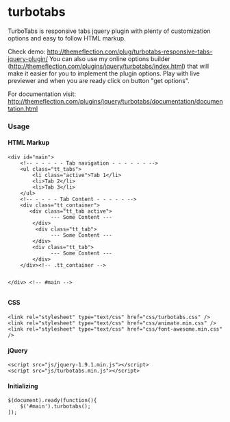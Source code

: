# turbotabs
TurboTabs is responsive tabs jquery plugin with plenty of customization options and easy to follow HTML markup.

Check demo: http://themeflection.com/plug/turbotabs-responsive-tabs-jquery-plugin/
You can also use my online options builder (http://themeflection.com/plugins/jquery/turbotabs/index.html) that will make it easier for you to implement the plugin options. Play with live previewer and when you are ready click on button "get options".

For documentation visit: http://themeflection.com/plugins/jquery/turbotabs/documentation/documentation.html

<h3>Usage</h3>
<h4>HTML Markup</h4>
<pre><code>&lt;div id="main"&gt;
    &lt;!-- - - - - - Tab navigation - - - - - - --&gt;
    &lt;ul class=&quot;tt_tabs&quot;&gt;
        &lt;li class=&quot;active&quot;&gt;Tab 1&lt;/li&gt;
        &lt;li&gt;Tab 2&lt;/li&gt;
        &lt;li&gt;Tab 3&lt;/li&gt;
    &lt;/ul&gt;
    &lt;!-- - - - - Tab Content - - - - - --&gt;
    &lt;div class=&quot;tt_container&quot;&gt;
       &lt;div class=&quot;tt_tab active&quot;&gt;
              --- Some Content ---
        &lt;/div&gt;
         &lt;div class=&quot;tt_tab&quot;&gt;
              --- Some Content ---
        &lt;/div&gt;
        &lt;div class=&quot;tt_tab&quot;&gt;
              --- Some Content ---
        &lt;/div&gt;
    &lt;/div&gt;&lt;!-- .tt_container --&gt;
    
&lt;/div&gt; &lt;!-- #main --&gt; 
</pre></code>
<h4>CSS</h4>
<pre><code>&lt;link rel=&quot;stylesheet&quot; type=&quot;text/css&quot; href=&quot;css/turbotabs.css&quot; /&gt;
&lt;link rel=&quot;stylesheet&quot; type=&quot;text/css&quot; href=&quot;css/animate.min.css&quot; /&gt;
&lt;link rel=&quot;stylesheet&quot; type=&quot;text/css&quot; href=&quot;css/font-awesome.min.css&quot; /&gt;
</pre></code>
<h4>jQuery</h4>
<pre><code>&lt;script src=&quot;js/jquery-1.9.1.min.js&quot;&gt;&lt;/script&gt;
&lt;script src=&quot;js/turbotabs.min.js&quot;&gt;&lt;/script&gt;
</pre></code>
<h4>Initializing</h4>
<pre><code>$(document).ready(function(){
    $('#main').turbotabs(); 
]);
</pre></code>
